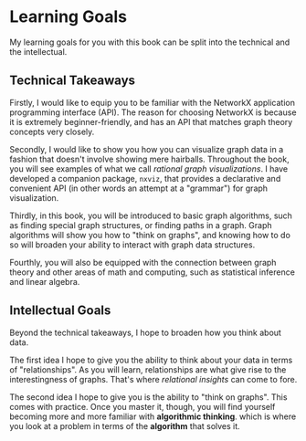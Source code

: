 # Learning Goals

My learning goals for you with this book
can be split into the technical and the intellectual.

## Technical Takeaways

Firstly, I would like to equip you to be familiar
with the NetworkX application programming interface (API).
The reason for choosing NetworkX is because
it is extremely beginner-friendly,
and has an API that matches graph theory concepts very closely.

Secondly, I would like to show you how you can visualize graph data
in a fashion that doesn't involve showing mere hairballs.
Throughout the book, you will see examples of what we call
_rational graph visualizations_.
I have developed a companion package, `nxviz`,
that provides a declarative and convenient API
(in other words an attempt at a "grammar")
for graph visualization.

Thirdly, in this book, you will be introduced to basic graph algorithms,
such as finding special graph structures,
or finding paths in a graph.
Graph algorithms will show you how to "think on graphs",
and knowing how to do so will broaden your ability to interact with
graph data structures.

Fourthly, you will also be equipped with the connection between graph theory
and other areas of math and computing,
such as statistical inference and linear algebra.

## Intellectual Goals

Beyond the technical takeaways,
I hope to broaden how you think about data.

The first idea I hope to give you
the ability to think about your data
in terms of "relationships".
As you will learn,
relationships are what give rise to the interestingness of graphs.
That's where _relational insights_ can come to fore.

The second idea I hope to give you
is the ability to "think on graphs".
This comes with practice.
Once you master it, though,
you will find yourself becoming more and more familiar
with **algorithmic thinking**.
which is where you look at a problem
in terms of the **algorithm** that solves it.
